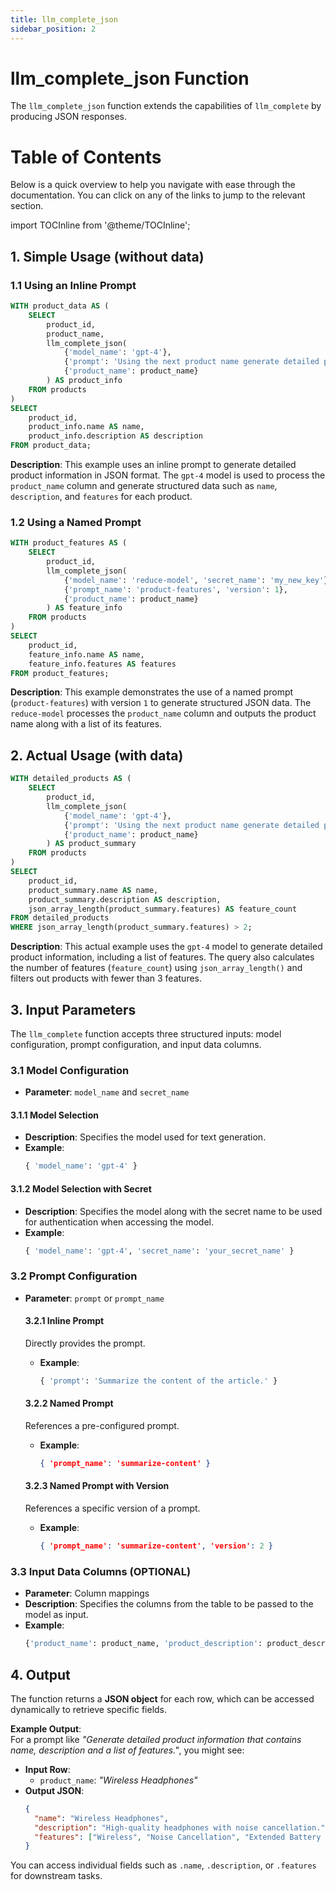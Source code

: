 ```yaml
---
title: llm_complete_json
sidebar_position: 2
---
```


# llm_complete_json Function

The `llm_complete_json` function extends the capabilities of `llm_complete` by producing JSON responses.

# Table of Contents

Below is a quick overview to help you navigate with ease through the documentation. You can click on any of the links to jump to the relevant section.

import TOCInline from '@theme/TOCInline';

<TOCInline toc={toc} />

## 1. Simple Usage (without data)

### 1.1 Using an Inline Prompt

```sql
WITH product_data AS (
    SELECT 
        product_id, 
        product_name, 
        llm_complete_json(
            {'model_name': 'gpt-4'}, 
            {'prompt': 'Using the next product name generate detailed product information that contains name, description and a list of features.'},
            {'product_name': product_name}
        ) AS product_info
    FROM products
)
SELECT 
    product_id, 
    product_info.name AS name, 
    product_info.description AS description
FROM product_data;
```

**Description**: This example uses an inline prompt to generate detailed product information in JSON format. The `gpt-4` model is used to process the `product_name` column and generate structured data such as `name`, `description`, and `features` for each product.

### 1.2 Using a Named Prompt

```sql
WITH product_features AS (
    SELECT 
        product_id, 
        llm_complete_json(
            {'model_name': 'reduce-model', 'secret_name': 'my_new_key'}, 
            {'prompt_name': 'product-features', 'version': 1}, 
            {'product_name': product_name}
        ) AS feature_info
    FROM products
)
SELECT 
    product_id, 
    feature_info.name AS name, 
    feature_info.features AS features
FROM product_features;
```

**Description**: This example demonstrates the use of a named prompt (`product-features`) with version `1` to generate structured JSON data. The `reduce-model` processes the `product_name` column and outputs the product name along with a list of its features.

## 2. Actual Usage (with data)

```sql
WITH detailed_products AS (
    SELECT 
        product_id, 
        llm_complete_json(
            {'model_name': 'gpt-4'}, 
            {'prompt': 'Using the next product name generate detailed product information that contains name, description and a list of features.'}, 
            {'product_name': product_name}
        ) AS product_summary
    FROM products
)
SELECT 
    product_id, 
    product_summary.name AS name, 
    product_summary.description AS description,
    json_array_length(product_summary.features) AS feature_count
FROM detailed_products
WHERE json_array_length(product_summary.features) > 2;
```

**Description**: This actual example uses the `gpt-4` model to generate detailed product information, including a list of features. The query also calculates the number of features (`feature_count`) using `json_array_length()` and filters out products with fewer than 3 features.

## 3. Input Parameters

The `llm_complete` function accepts three structured inputs: model configuration, prompt configuration, and input data columns.

### 3.1 Model Configuration

- **Parameter**: `model_name` and `secret_name`

#### 3.1.1 Model Selection

- **Description**: Specifies the model used for text generation.
- **Example**:
  ```sql
  { 'model_name': 'gpt-4' }
  ```

#### 3.1.2 Model Selection with Secret

- **Description**: Specifies the model along with the secret name to be used for authentication when accessing the model.
- **Example**:
  ```sql
  { 'model_name': 'gpt-4', 'secret_name': 'your_secret_name' }
  ```

### 3.2 Prompt Configuration

- **Parameter**: `prompt` or `prompt_name`

  #### 3.2.1 Inline Prompt

  Directly provides the prompt.

  - **Example**:
    ```sql
    { 'prompt': 'Summarize the content of the article.' }
    ```

  #### 3.2.2 Named Prompt

  References a pre-configured prompt.

  - **Example**:
    ```json
    { 'prompt_name': 'summarize-content' }
    ```

  #### 3.2.3 Named Prompt with Version

  References a specific version of a prompt.

  - **Example**:
    ```json
    { 'prompt_name': 'summarize-content', 'version': 2 }
    ```

### 3.3 Input Data Columns (OPTIONAL)

- **Parameter**: Column mappings
- **Description**: Specifies the columns from the table to be passed to the model as input.
- **Example**:
  ```sql
  {'product_name': product_name, 'product_description': product_description}
  ```

## 4. Output

The function returns a **JSON object** for each row, which can be accessed dynamically to retrieve specific fields.

**Example Output**:  
For a prompt like *"Generate detailed product information that contains name, description and a list of features."*, you might see:  
- **Input Row**:  
  - `product_name`: *"Wireless Headphones"*  
- **Output JSON**:  
  ```json
  {
    "name": "Wireless Headphones",
    "description": "High-quality headphones with noise cancellation.",
    "features": ["Wireless", "Noise Cancellation", "Extended Battery Life"]
  }
  ```

You can access individual fields such as `.name`, `.description`, or `.features` for downstream tasks.
